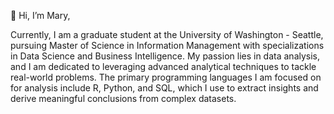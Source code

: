 👋 Hi, I’m Mary, 

Currently, I am a graduate student at the University of Washington - Seattle, pursuing Master of Science in Information Management with specializations in Data Science and Business Intelligence. 
My passion lies in data analysis, and I am dedicated to leveraging advanced analytical techniques to tackle real-world problems.
The primary programming languages I am focused on for analysis include R, Python, and SQL, which I use to extract insights and derive meaningful conclusions from complex datasets.
  

<!---
chan571/chan571 is a ✨ special ✨ repository because its `README.md` (this file) appears on your GitHub profile.
You can click the Preview link to take a look at your changes.
--->
